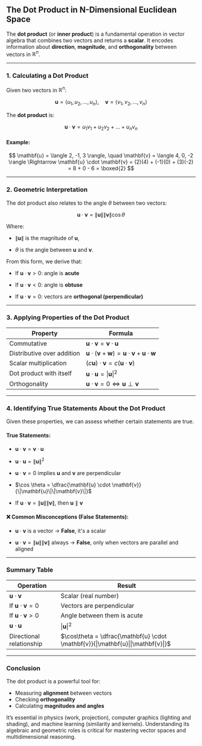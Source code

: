 ## **The Dot Product in N-Dimensional Euclidean Space**

The **dot product** (or **inner product**) is a fundamental operation in vector algebra that 
combines two vectors and returns a **scalar**. It encodes information about **direction**, 
**magnitude**, and **orthogonality** between vectors in $\mathbb{R}^n$.

---

### **1. Calculating a Dot Product**

Given two vectors in $`\mathbb{R}^n`$:

$$
\mathbf{u} = \langle u_1, u_2, \dots, u_n \rangle, \quad
\mathbf{v} = \langle v_1, v_2, \dots, v_n \rangle
$$

The **dot product** is:

$$
\mathbf{u} \cdot \mathbf{v} = u_1v_1 + u_2v_2 + \dots + u_nv_n
$$

#### **Example:**

$$
\mathbf{u} = \langle 2, -1, 3 \rangle, \quad \mathbf{v} = \langle 4, 0, -2 \rangle
\Rightarrow \mathbf{u} \cdot \mathbf{v} = (2)(4) + (-1)(0) + (3)(-2) = 8 + 0 - 6 = \boxed{2}
$$

---

### **2. Geometric Interpretation**

The dot product also relates to the angle $`\theta`$ between two vectors:

$$
\mathbf{u} \cdot \mathbf{v} = \|\mathbf{u}\| \|\mathbf{v}\| \cos\theta
$$

Where:

* $`\|\mathbf{u}\|`$ is the magnitude of $`\mathbf{u}`$,


* $`\theta`$ is the angle between $`\mathbf{u}`$ and $`\mathbf{v}`$.

From this form, we derive that:

* If $`\mathbf{u} \cdot \mathbf{v} > 0`$: angle is **acute**


* If $`\mathbf{u} \cdot \mathbf{v} < 0`$: angle is **obtuse**


* If $`\mathbf{u} \cdot \mathbf{v} = 0`$: vectors are **orthogonal (perpendicular)**

---

### **3. Applying Properties of the Dot Product**

| **Property**               | **Formula**                                                                                              |
| -------------------------- | -------------------------------------------------------------------------------------------------------- |
| Commutative                | $\mathbf{u} \cdot \mathbf{v} = \mathbf{v} \cdot \mathbf{u}$                                              |
| Distributive over addition | $\mathbf{u} \cdot (\mathbf{v} + \mathbf{w}) = \mathbf{u} \cdot \mathbf{v} + \mathbf{u} \cdot \mathbf{w}$ |
| Scalar multiplication      | $(c\mathbf{u}) \cdot \mathbf{v} = c(\mathbf{u} \cdot \mathbf{v})$                                        |
| Dot product with itself    | $\mathbf{u} \cdot \mathbf{u} = \|\mathbf{u}\|^2$                                                         |
| Orthogonality              | $\mathbf{u} \cdot \mathbf{v} = 0 \iff \mathbf{u} \perp \mathbf{v}$                                       |

---

### **4. Identifying True Statements About the Dot Product**

Given these properties, we can assess whether certain statements are true.

#### **True Statements:**

* $`\mathbf{u} \cdot \mathbf{v} = \mathbf{v} \cdot \mathbf{u}`$


* $`\mathbf{u} \cdot \mathbf{u} = \|\mathbf{u}\|^2`$


* $`\mathbf{u} \cdot \mathbf{v} = 0`$ implies $`\mathbf{u}`$ and $`\mathbf{v}`$ are perpendicular


* $`\cos \theta = \dfrac{\mathbf{u} \cdot \mathbf{v}}{\|\mathbf{u}\|\|\mathbf{v}\|}`$


* If $`\mathbf{u} \cdot \mathbf{v} = \|\mathbf{u}\|\|\mathbf{v}\|`$, then $`\mathbf{u} \parallel \mathbf{v}`$

#### ❌ **Common Misconceptions (False Statements):**

* $`\mathbf{u} \cdot \mathbf{v}`$ is a vector → **False**, it's a scalar


* $`\mathbf{u} \cdot \mathbf{v} = \|\mathbf{u}\|\|\mathbf{v}\|`$ always → **False**, only when vectors are parallel and aligned

---

### **Summary Table**

| Operation                            | Result                                                                           |
| ------------------------------------ | -------------------------------------------------------------------------------- |
| $`\mathbf{u} \cdot \mathbf{v}`$        | Scalar (real number)                                                             |
| If $`\mathbf{u} \cdot \mathbf{v} = 0`$ | Vectors are perpendicular                                                        |
| If $`\mathbf{u} \cdot \mathbf{v} > 0`$ | Angle between them is acute                                                      |
| $`\mathbf{u} \cdot \mathbf{u}`$        | $\|\mathbf{u}\|^2$                                                               |
| Directional relationship             | $\cos\theta = \dfrac{\mathbf{u} \cdot \mathbf{v}}{\|\mathbf{u}\|\|\mathbf{v}\|}$ |

---

### **Conclusion**

The dot product is a powerful tool for:

* Measuring **alignment** between vectors
* Checking **orthogonality**
* Calculating **magnitudes and angles**

It’s essential in physics (work, projection), computer graphics (lighting and shading), and machine learning (similarity and kernels). 
Understanding its algebraic and geometric roles is critical for mastering vector spaces and multidimensional reasoning.
